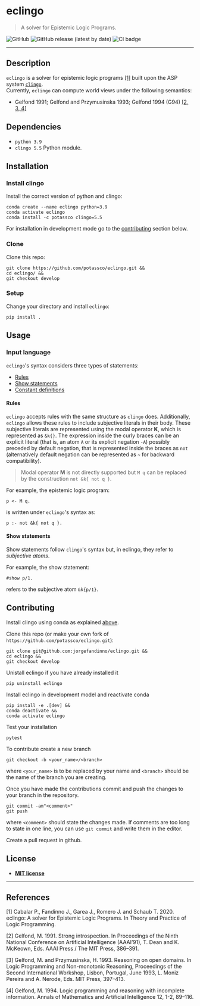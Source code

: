# eclingo

> A solver for Epistemic Logic Programs.

![GitHub](https://img.shields.io/github/license/potassco/eclingo?color=blue)
![GitHub release (latest by date)](https://img.shields.io/github/v/release/potassco/eclingo)
![CI badge](https://github.com/jorgefandinno/eclingo/workflows/CI/badge.svg)


---

## Description
`eclingo` is a solver for epistemic logic programs [[1]](#References) built upon the ASP system [`clingo`](https://github.com/potassco/clingo).  
Currently, `eclingo` can compute world views under the following semantics:
- Gelfond 1991; Gelfond and Przymusinska 1993; Gelfond 1994 (G94) [[2, 3, 4]](#References)

## Dependencies

- `python 3.9`
- `clingo 5.5` Python module.

## Installation

### Install clingo

Install the correct version of python and clingo:
```
conda create --name eclingo python=3.9
conda activate eclingo
conda install -c potassco clingo=5.5
```

For installation in development mode go to the [contributing](#Contributing) section below.

### Clone

Clone this repo:
```
git clone https://github.com/potassco/eclingo.git &&
cd eclingo/ &&
git checkout develop
```

### Setup

Change your directory and install `eclingo`:
```
pip install .
```

## Usage


### Input language

`eclingo`'s syntax considers three types of statements:
- [Rules](#rules)
- [Show statements](#show-statements)
- [Constant definitions](#constant-definitions)

#### Rules

`eclingo` accepts rules with the same structure as `clingo` does. Additionally, `eclingo` allows these rules to include subjective literals in their body. These subjective literals are represented using the modal operator **K**, which is represented as `&k{}`. The expression inside the curly braces can be an explicit literal (that is, an atom `A` or its explicit negation `-A`) possibly preceded by default negation, that is represented inside the braces as `not` (alternatively default negation can be represented as `~` for backward compatibility).

> Modal operator **M** is not directly supported but `M q` can be replaced by the construction `not &k{ not q }`.

For example, the epistemic logic program:
```
p <- M q.
```
is written under `eclingo`'s syntax as:
```
p :- not &k{ not q }.
```

#### Show statements
Show statements follow `clingo`'s syntax but, in eclingo, they refer to *subjective atoms*.

For example, the show statement:
```
#show p/1.
```
refers to the subjective atom `&k{p/1}`.

## Contributing

Install clingo using conda as explained [above](#Install-clingo).

Clone this repo (or make your own fork of ```https://github.com/potassco/eclingo.git```):
```
git clone git@github.com:jorgefandinno/eclingo.git &&
cd eclingo &&
git checkout develop
```
Unistall eclingo if you have already installed it
```
pip uninstall eclingo
```
Install eclingo in development model and reactivate conda
```
pip install -e .[dev] &&
conda deactivate &&
conda activate eclingo
```

Test your installation
```
pytest
```
<!-- mypy eclingo -->

To contribute create a new branch
```
git checkout -b <your_name>/<branch>
```
where ```<your_name>``` is to be replaced by your name and ```<branch>``` should be the name of the branch you are creating.

Once you have made the contributions commit and push the changes to your branch in the repository.
```
git commit -am"<comment>"
git push
```
where `<comment>` should state the changes made. If comments are too long to state in one line, you can use ```git commit``` and write them in the editor.

Create a pull request in github.

## License

- **[MIT license](https://github.com/potassco/eclingo/blob/master/LICENSE)**

---

## References

[1] Cabalar P., Fandinno J., Garea J., Romero J. and Schaub T. 2020. eclingo: A solver for Epistemic Logic Programs. In Theory and Practice of Logic Programming.

[2] Gelfond, M. 1991. Strong introspection. In Proceedings of the Ninth National Conference on Artificial Intelligence (AAAI’91), T. Dean and K. McKeown, Eds. AAAI Press / The MIT Press, 386–391.

[3] Gelfond, M. and Przymusinska, H. 1993. Reasoning on open domains. In Logic Programming and Non-monotonic Reasoning, Proceedings of the Second International Workshop, Lisbon, Portugal, June 1993, L. Moniz Pereira and A. Nerode, Eds. MIT Press, 397–413.

[4] Gelfond, M. 1994. Logic programming and reasoning with incomplete information. Annals of Mathematics and Artificial Intelligence 12, 1-2, 89–116.
